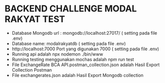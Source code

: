 # BACKEND CHALLENGE MODAL RAKYAT TEST

- Database Mongodb url : mongodb://localhost:27017/ ( setting pada file .env) 
- Database name: modalrakyatdb ( setting pada file .env)
- http://localhost:7000 Port yang digunakan 7000 ( setting pada file .env)
- Running api adalah npx nodemon ./bin/www
- Running testing menggunakan mochas adalah npm run test 
- File ExchangeRate BCA API.postman_collection.json   adalah  Hasil Export Collection Postman
- File exchangerates.json adalah Hasil Export Mongodb collection

